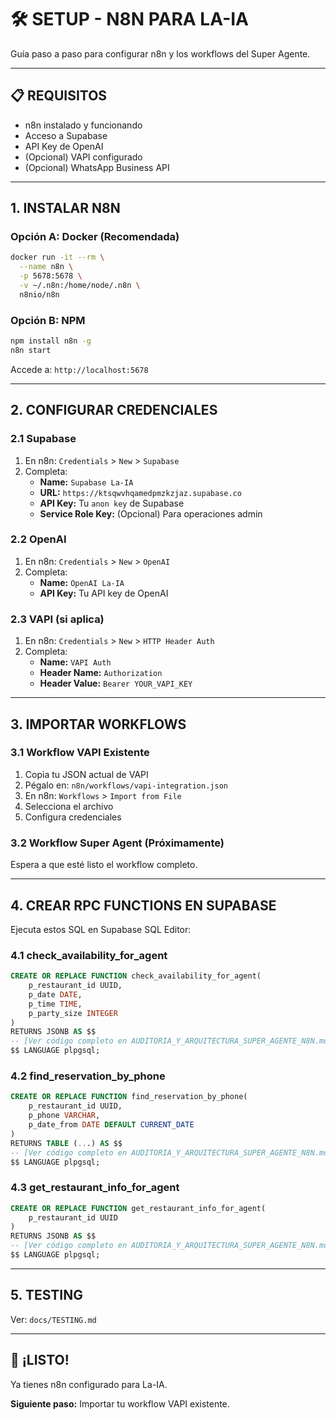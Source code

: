 # 🛠️ SETUP - N8N PARA LA-IA

Guía paso a paso para configurar n8n y los workflows del Super Agente.

---

## 📋 REQUISITOS

- n8n instalado y funcionando
- Acceso a Supabase
- API Key de OpenAI
- (Opcional) VAPI configurado
- (Opcional) WhatsApp Business API

---

## 1. INSTALAR N8N

### Opción A: Docker (Recomendada)

```bash
docker run -it --rm \
  --name n8n \
  -p 5678:5678 \
  -v ~/.n8n:/home/node/.n8n \
  n8nio/n8n
```

### Opción B: NPM

```bash
npm install n8n -g
n8n start
```

Accede a: `http://localhost:5678`

---

## 2. CONFIGURAR CREDENCIALES

### 2.1 Supabase

1. En n8n: `Credentials` > `New` > `Supabase`
2. Completa:
   - **Name:** `Supabase La-IA`
   - **URL:** `https://ktsqwvhqamedpmzkzjaz.supabase.co`
   - **API Key:** Tu `anon key` de Supabase
   - **Service Role Key:** (Opcional) Para operaciones admin

### 2.2 OpenAI

1. En n8n: `Credentials` > `New` > `OpenAI`
2. Completa:
   - **Name:** `OpenAI La-IA`
   - **API Key:** Tu API key de OpenAI

### 2.3 VAPI (si aplica)

1. En n8n: `Credentials` > `New` > `HTTP Header Auth`
2. Completa:
   - **Name:** `VAPI Auth`
   - **Header Name:** `Authorization`
   - **Header Value:** `Bearer YOUR_VAPI_KEY`

---

## 3. IMPORTAR WORKFLOWS

### 3.1 Workflow VAPI Existente

1. Copia tu JSON actual de VAPI
2. Pégalo en: `n8n/workflows/vapi-integration.json`
3. En n8n: `Workflows` > `Import from File`
4. Selecciona el archivo
5. Configura credenciales

### 3.2 Workflow Super Agent (Próximamente)

Espera a que esté listo el workflow completo.

---

## 4. CREAR RPC FUNCTIONS EN SUPABASE

Ejecuta estos SQL en Supabase SQL Editor:

### 4.1 check_availability_for_agent

```sql
CREATE OR REPLACE FUNCTION check_availability_for_agent(
    p_restaurant_id UUID,
    p_date DATE,
    p_time TIME,
    p_party_size INTEGER
)
RETURNS JSONB AS $$
-- [Ver código completo en AUDITORIA_Y_ARQUITECTURA_SUPER_AGENTE_N8N.md]
$$ LANGUAGE plpgsql;
```

### 4.2 find_reservation_by_phone

```sql
CREATE OR REPLACE FUNCTION find_reservation_by_phone(
    p_restaurant_id UUID,
    p_phone VARCHAR,
    p_date_from DATE DEFAULT CURRENT_DATE
)
RETURNS TABLE (...) AS $$
-- [Ver código completo en AUDITORIA_Y_ARQUITECTURA_SUPER_AGENTE_N8N.md]
$$ LANGUAGE plpgsql;
```

### 4.3 get_restaurant_info_for_agent

```sql
CREATE OR REPLACE FUNCTION get_restaurant_info_for_agent(
    p_restaurant_id UUID
)
RETURNS JSONB AS $$
-- [Ver código completo en AUDITORIA_Y_ARQUITECTURA_SUPER_AGENTE_N8N.md]
$$ LANGUAGE plpgsql;
```

---

## 5. TESTING

Ver: `docs/TESTING.md`

---

## 🎉 ¡LISTO!

Ya tienes n8n configurado para La-IA.

**Siguiente paso:** Importar tu workflow VAPI existente.


